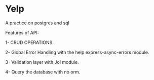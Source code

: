 # Yelp
A practice on postgres and sql

Features of API:

   1- CRUD OPERATIONS.
 
   2- Global Error Handling with the help express-async-errors module.
 
   3- Validation layer with Joi module.
 
   4- Query the database with no orm.
